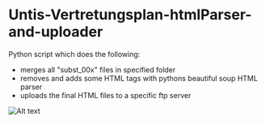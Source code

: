 # Untis-Vertretungsplan-htmlParser-and-uploader

Python script which does the following:
- merges all "subst_00x" files in specified folder
- removes and adds some HTML tags with pythons beautiful soup HTML parser
- uploads the final HTML files to a specific ftp server


![Alt text](/blob/master/untisparser.png?raw=true "Optional Title")

